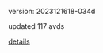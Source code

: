 version: 2023121618-034d

updated 117 avds

[details](https://github.com/0x74f917491bfa7ebfa379/ali_avd_db/blob/master/change_log/2023/12/16/18/034d.txt)